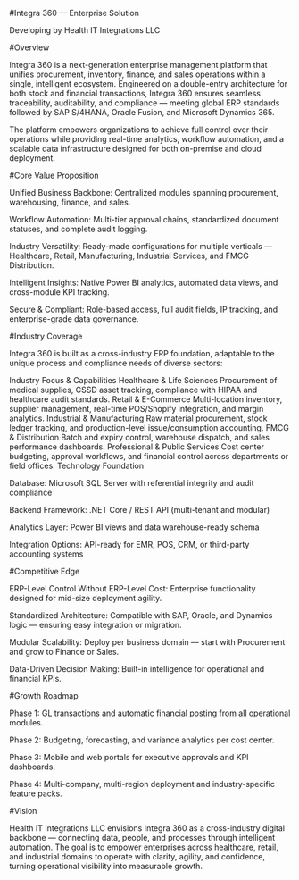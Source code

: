 #Integra 360 — Enterprise Solution

Developing by Health IT Integrations LLC

#Overview

Integra 360 is a next-generation enterprise management platform that unifies procurement, inventory, finance, and sales operations within a single, intelligent ecosystem.
Engineered on a double-entry architecture for both stock and financial transactions, Integra 360 ensures seamless traceability, auditability, and compliance — meeting global ERP standards followed by SAP S/4HANA, Oracle Fusion, and Microsoft Dynamics 365.

The platform empowers organizations to achieve full control over their operations while providing real-time analytics, workflow automation, and a scalable data infrastructure designed for both on-premise and cloud deployment.

#Core Value Proposition

Unified Business Backbone: Centralized modules spanning procurement, warehousing, finance, and sales.

Workflow Automation: Multi-tier approval chains, standardized document statuses, and complete audit logging.

Industry Versatility: Ready-made configurations for multiple verticals — Healthcare, Retail, Manufacturing, Industrial Services, and FMCG Distribution.

Intelligent Insights: Native Power BI analytics, automated data views, and cross-module KPI tracking.

Secure & Compliant: Role-based access, full audit fields, IP tracking, and enterprise-grade data governance.

#Industry Coverage

Integra 360 is built as a cross-industry ERP foundation, adaptable to the unique process and compliance needs of diverse sectors:

Industry	Focus & Capabilities
Healthcare & Life Sciences	Procurement of medical supplies, CSSD asset tracking, compliance with HIPAA and healthcare audit standards.
Retail & E-Commerce	Multi-location inventory, supplier management, real-time POS/Shopify integration, and margin analytics.
Industrial & Manufacturing	Raw material procurement, stock ledger tracking, and production-level issue/consumption accounting.
FMCG & Distribution	Batch and expiry control, warehouse dispatch, and sales performance dashboards.
Professional & Public Services	Cost center budgeting, approval workflows, and financial control across departments or field offices.
Technology Foundation

Database: Microsoft SQL Server with referential integrity and audit compliance

Backend Framework: .NET Core / REST API (multi-tenant and modular)

Analytics Layer: Power BI views and data warehouse-ready schema

Integration Options: API-ready for EMR, POS, CRM, or third-party accounting systems

#Competitive Edge

ERP-Level Control Without ERP-Level Cost: Enterprise functionality designed for mid-size deployment agility.

Standardized Architecture: Compatible with SAP, Oracle, and Dynamics logic — ensuring easy integration or migration.

Modular Scalability: Deploy per business domain — start with Procurement and grow to Finance or Sales.

Data-Driven Decision Making: Built-in intelligence for operational and financial KPIs.

#Growth Roadmap

Phase 1: GL transactions and automatic financial posting from all operational modules.

Phase 2: Budgeting, forecasting, and variance analytics per cost center.

Phase 3: Mobile and web portals for executive approvals and KPI dashboards.

Phase 4: Multi-company, multi-region deployment and industry-specific feature packs.

#Vision

Health IT Integrations LLC envisions Integra 360 as a cross-industry digital backbone — connecting data, people, and processes through intelligent automation.
The goal is to empower enterprises across healthcare, retail, and industrial domains to operate with clarity, agility, and confidence, turning operational visibility into measurable growth.
